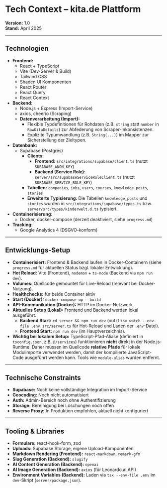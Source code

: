 # Tech Context – kita.de Plattform

**Version:** 1.0  
**Stand:** April 2025

---

## Technologien

- **Frontend:**
  - React + TypeScript
  - Vite (Dev-Server & Build)
  - Tailwind CSS
  - Shadcn UI Komponenten
  - React Router
  - React Query
  - React Context
- **Backend:**
  - Node.js + Express (Import-Service)
  - axios, cheerio (Scraping)
  - **Datenverarbeitung (Import):**
    - Flexible Typdefinitionen für Rohdaten (z.B. `string` statt `number` in `RawKitaDetails`) zur Abfederung von Scraper-Inkonsistenzen.
    - Explizite Typumwandlung (z.B. `String(...)`) im Mapper zur Sicherstellung der Zieltypen.
- **Datenbank:**
  - Supabase (Postgres)
    - **Clients:**
      - **Frontend:** `src/integrations/supabase/client.ts` (nutzt `SUPABASE_ANON_KEY`)
      - **Backend (Service Role):** `server/src/supabaseServiceRoleClient.ts` (nutzt `SUPABASE_SERVICE_ROLE_KEY`)
    - **Tabellen:** `companies`, `jobs`, `users`, `courses`, `knowledge_posts`, `stories`
    - **Erweiterte Typisierung:** Die Tabellen `knowledge_posts` und `stories` wurden in `src/integrations/supabase/types.ts` bzw. `server/src/types/kinderwelt.d.ts` typisiert.
- **Containerisierung:**
  - Docker, docker-compose (derzeit deaktiviert, siehe `progress.md`)
- **Tracking:**
  - Google Analytics 4 (DSGVO-konform)

---

## Entwicklungs-Setup

- **Containerisiert:** Frontend & Backend laufen in Docker-Containern (siehe `progress.md` für aktuellen Status bzgl. lokaler Entwicklung).
- **Hot Reload:** Vite (Frontend), `nodemon` + `ts-node` (Backend via `npm run dev`).
- **Volumes:** Quellcode gemountet für Live-Reload (relevant bei Docker-Nutzung).
- **Healthchecks:** für beide Container aktiv
- **Start (Docker):** `docker-compose up --build`
- **API-Kommunikation (Docker):** HTTP im Docker-Netzwerk
- **Aktuelles Setup (Lokal):** Frontend und Backend werden lokal ausgeführt.
  - **Backend Start:** `cd server && npm run dev` (nutzt `tsx watch --env-file .env src/server.ts` für Hot-Reload und Laden der `.env`-Datei).
  - **Frontend Start:** `npm run dev` (im Hauptverzeichnis).
- **Wichtig bei lokalem Setup:** TypeScript-Pfad-Aliase (definiert in `tsconfig.json`, z.B. `@/services`) funktionieren **nicht** direkt in der Node.js-Runtime. Daher müssen im Quellcode **relative Pfade** für lokale Modulimporte verwendet werden, damit der kompilierte JavaScript-Code ausgeführt werden kann. Tools wie `module-alias` wurden entfernt.

---

## Technische Constraints

- **Supabase:** Noch keine vollständige Integration im Import-Service
- **Geocoding:** Noch nicht automatisiert
- **Auth:** Admin-Bereich noch ohne Authentifizierung
- **Storage:** Bereinigung bei Löschungen noch offen
- **Reverse Proxy:** In Produktion empfohlen, aktuell nicht konfiguriert

---

## Tooling & Libraries

- **Formulare:** react-hook-form, zod
- **Uploads:** Supabase Storage, eigene Upload-Komponenten
- **Markdown Rendering (Frontend):** `react-markdown`, `remark-gfm`
- **Slug Generation (Backend):** `slugify`
- **AI Content Generation (Backend):** `openai`
- **AI Image Generation (Backend):** `axios` (für Leonardo.ai API)
- **Environment Variables (Backend):** Laden via `tsx --env-file .env` im `dev`-Skript (`server/package.json`).
